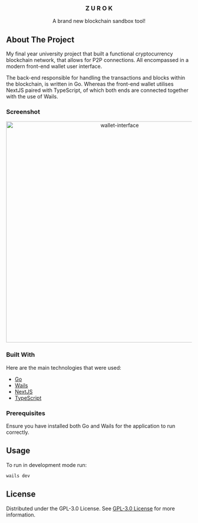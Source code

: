 
<div align="center">

<h3 align="center">Z U R O K</h3>
<p align="center">
A brand new blockchain sandbox tool!


</p>
</div>

## About The Project

My final year university project that built a functional cryptocurrency blockchain network, that allows for P2P connections. All encompassed in a modern front-end wallet user interface.

The back-end responsible for handling the transactions and blocks within the blockchain, is written in Go. Whereas the front-end wallet utilises NextJS paired with TypeScript, of which both ends are connected together with the use of Wails.

### Screenshot

<div align="center">
<img width="600" alt="wallet-interface" src="https://github.com/user-attachments/assets/2e53a5ef-2a2b-4365-a419-ad9921984264">
</div>

### Built With

Here are the main technologies that were used:

- [Go](https://go.dev/)
- [Wails](https://wails.io/)
- [NextJS](https://nextjs.org)
- [TypeScript](https://www.typescriptlang.org/)

### Prerequisites

Ensure you have installed both Go and Wails for the application to run correctly.
## Usage

To run in development mode run:
```sh
wails dev
```
## License

Distributed under the GPL-3.0 License. See [GPL-3.0 License](https://www.gnu.org/licenses/gpl-3.0.en.html) for more information.
